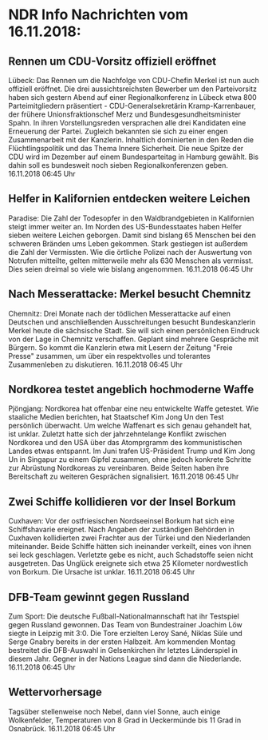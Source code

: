 # NDR Info Nachrichten vom 16.11.2018:


## Rennen um CDU-Vorsitz offiziell eröffnet
Lübeck: Das Rennen um die Nachfolge von CDU-Chefin Merkel ist nun auch offiziell eröffnet. Die drei aussichtsreichsten Bewerber um den Parteivorsitz haben sich gestern Abend auf einer Regionalkonferenz in Lübeck etwa 800 Parteimitgliedern präsentiert - CDU-Generalsekretärin Kramp-Karrenbauer, der frühere Unionsfraktionschef Merz und Bundesgesundheitsminister Spahn. In ihren Vorstellungsreden versprachen alle drei Kandidaten eine Erneuerung der Partei. Zugleich bekannten sie sich zu einer engen Zusammenarbeit mit der Kanzlerin. Inhaltlich dominierten in den Reden die Flüchtlingspolitik und das Thema Innere Sicherheit. Die neue Spitze der CDU wird im Dezember auf einem Bundesparteitag in Hamburg gewählt. Bis dahin soll es bundesweit noch sieben Regionalkonferenzen geben. 16.11.2018 06:45 Uhr 

## Helfer in Kalifornien entdecken weitere Leichen
Paradise:		Die Zahl der Todesopfer in den Waldbrandgebieten in Kalifornien steigt immer weiter an. Im Norden des US-Bundesstaates haben Helfer sieben weitere Leichen geborgen. Damit sind bislang 65 Menschen bei den schweren Bränden ums Leben gekommen. Stark gestiegen ist außerdem die Zahl der Vermissten. Wie die örtliche Polizei nach der Auswertung von Notrufen mitteilte, gelten mitterweile mehr als 630 Menschen als vermisst. Dies seien dreimal so viele wie bislang angenommen. 16.11.2018 06:45 Uhr 

## Nach Messerattacke: Merkel besucht Chemnitz
Chemnitz: Drei Monate nach der tödlichen Messerattacke auf einen Deutschen und anschließenden Ausschreitungen besucht Bundeskanzlerin Merkel heute die sächsische Stadt. Sie will sich einen persönlichen Eindruck von der Lage in Chemnitz verschaffen. Geplant sind mehrere Gespräche mit Bürgern. So kommt die Kanzlerin etwa mit Lesern der Zeitung "Freie Presse" zusammen, um über ein respektvolles und tolerantes Zusammenleben zu diskutieren. 16.11.2018 06:45 Uhr 

## Nordkorea testet angeblich hochmoderne Waffe
Pjöngjang: Nordkorea hat offenbar eine neu entwickelte Waffe getestet. Wie staaliche Medien berichten, hat Staatschef Kim Jong Un den Test persönlich überwacht. Um welche Waffenart es sich genau gehandelt hat, ist unklar. Zuletzt hatte sich der jahrzehntelange Konflikt zwischen Nordkorea und den USA über das Atomprgramm des kommunistischen Landes etwas entspannt. Im Juni trafen US-Präsident Trump und Kim Jong Un in Singapur zu einem Gipfel zusammen, ohne jedoch konkrete Schritte zur Abrüstung Nordkoreas zu vereinbaren. Beide Seiten haben ihre Bereitschaft zu weiteren Gesprächen signalisiert. 16.11.2018 06:45 Uhr 

## Zwei Schiffe kollidieren vor der Insel Borkum
Cuxhaven: Vor der ostfriesischen Nordseeinsel Borkum hat sich eine Schiffshavarie ereignet. Nach Angaben der zuständigen Behörden in Cuxhaven kollidierten zwei Frachter aus der Türkei und den Niederlanden miteinander. Beide Schiffe hätten sich ineinander verkeilt, eines von ihnen sei leck geschlagen. Verletzte gebe es nicht, auch Schadstoffe seien nicht ausgetreten. Das Unglück ereignete sich etwa 25 Kilometer nordwestlich von Borkum. Die Ursache ist unklar. 16.11.2018 06:45 Uhr 

## DFB-Team gewinnt gegen Russland
Zum Sport: Die deutsche Fußball-Nationalmannschaft hat ihr Testspiel gegen Russland gewonnen. Das Team von Bundestrainer Joachim Löw siegte in Leipzig mit 3:0. Die Tore erzielten Leroy Sané, Niklas Süle und Serge Gnabry bereits in der ersten Halbzeit. Am kommenden Montag bestreitet die DFB-Auswahl in Gelsenkirchen ihr letztes Länderspiel in diesem Jahr. Gegner in der Nations League sind dann die Niederlande. 16.11.2018 06:45 Uhr 

## Wettervorhersage
Tagsüber stellenweise noch Nebel, dann viel Sonne, auch einige Wolkenfelder, Temperaturen von 8 Grad in Ueckermünde bis 11 Grad in Osnabrück. 16.11.2018 06:45 Uhr 
